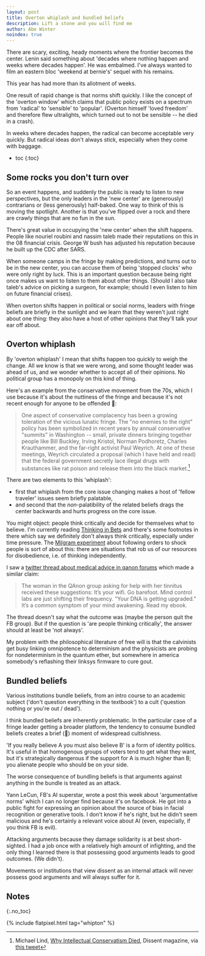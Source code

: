 ```yaml
---
layout: post
title: Overton whiplash and bundled beliefs
description: Lift a stone and you will find me
author: Abe Winter
noindex: true
---
```


There are scary, exciting, heady moments where the frontier becomes the center.
Lenin said something about 'decades where nothing happen and weeks where decades happen'.
He was embalmed.
I've always wanted to film an eastern bloc 'weekend at bernie's' sequel with his remains.

This year has had more than its allotment of weeks.

One result of rapid change is that norms shift quickly.
I like the concept of the 'overton window' which claims that public policy exists on a spectrum from 'radical' to 'sensible' to 'popular'.
(Overton himself 'loved freedom' and therefore flew ultralights, which turned out to not be sensible -- he died in a crash).

In weeks where decades happen, the radical can become acceptable very quickly.
But radical ideas don't always stick, especially when they come with baggage.

* toc
{:toc}

## Some rocks you don't turn over

So an event happens, and suddenly the public is ready to listen to new perspectives,
but the only leaders in the 'new center' are (generously) contrarians or (less generously) half-baked.
One way to think of this is moving the spotlight.
Another is that you've flipped over a rock and there are crawly things that are no fun in the sun.

There's great value in occupying the 'new center' when the shift happens.
People like nouriel roubini and nassim taleb made their reputations on this in the 08 financial crisis.
George W bush has adjusted his reputation because he built up the CDC after SARS.

When someone camps in the fringe by making predictions, and turns out to be in the new center, you can accuse them of being 'stopped clocks' who were only right by luck.
This is an important question because being right once makes us want to listen to them about other things.
(Should I also take taleb's advice on picking a surgeon, for example; should I even listen to him on future financial crises).

When overton shifts happen in political or social norms,
leaders with fringe beliefs are briefly in the sunlight and we learn that they weren't just right about one thing:
they also have a host of other opinions that they'll talk your ear off about.

## Overton whiplash

By 'overton whiplash' I mean that shifts happen too quickly to weigh the change.
All we know is that we were wrong, and some thought leader was ahead of us, and we wonder whether to accept all of their opinions.
No political group has a monopoly on this kind of thing.

Here's an example from the conservative movement from the 70s, which I use because it's about the nuttiness of the fringe and because it's not recent enough for anyone to be offended 🤞:

> One aspect of conservative complacency has been a growing toleration of the vicious lunatic fringe.
> The "no enemies to the right" policy has been symbolized in recent years by annual conservative "summits" in Washington --
> small, private dinners bringing together people like Bill Buckley, Irving Kristol, Norman Podhoretz, Charles Krauthammer, and the far-right activist Paul Weyrich.
> At one of these meetings, Weyrich circulated a proposal (which I have held and read) that the federal government secretly lace illegal drugs with substances like rat poison and release them into the black market.[^lind]

[^lind]: Michael Lind, [Why Intellectual Conservatism Died](http://www.dissentmagazine.org/pdfs/lind.pdf), Dissent magazine, via [this tweet](https://twitter.com/HeerJeet/status/1275867895059214338)

There are two elements to this 'whiplash':
* first that whiplash from the core issue changing makes a host of 'fellow traveler' issues seem briefly palatable,
* and second that the *non*-palatibility of the related beliefs drags the center backwards and hurts progress on the core issue.

You might object: people think critically and decide for themselves what to believe.
I'm currently reading [Thinking in Bets](https://www.annieduke.com/books/) and there's some footnotes in there which say we definitely don't always think critically, especially under time pressure.
The [Milgram experiment](https://en.wikipedia.org/wiki/Milgram_experiment) about following orders to shock people is sort of about this:
there are situations that rob us of our resources for disobedience, i.e. of thinking independently.

I saw a [twitter thread about medical advice in qanon forums](https://twitter.com/oneunderscore__/status/1276242069695143937) which made a similar claim:

> The woman in the QAnon group asking for help with her tinnitus received these suggestions:
> It’s your wifi. Go barefoot.
> Mind control labs are just shifting their frequency.
> "Your DNA is getting upgraded."
> It’s a common symptom of your mind awakening. Read my ebook.

The thread doesn't say what the outcome was (maybe the person quit the FB group).
But if the question is 'are people thinking critically', the answer should at least be 'not always'.

My problem with the philosophical literature of free will is that
the calvinists get busy linking omnipotence to determinism
and the physicists are probing for nondeterminism in the quantum ether,
but somewhere in america somebody's reflashing their linksys firmware to cure gout.

## Bundled beliefs

Various institutions bundle beliefs, from an intro course to an academic subject ('don't question everything in the textbook') to a cult ('question nothing or you're out / dead').

I think bundled beliefs are inherently problematic.
In the particular case of a fringe leader getting a broader platform, the tendency to consume bundled beliefs creates a brief (🤞) moment of widespread cultishness.

'If you really believe A you must also believe B' is a form of identity politics.
It's useful in that homogenous groups of voters tend to get what they want,
but it's strategically dangerous if the support for A is much higher than B;
you alienate people who should be on your side.

The worse consequence of bundling beliefs is that arguments against anything in the bundle is treated as an attack.

Yann LeCun, FB's AI superstar, wrote a post this week about 'argumentative norms' which I can no longer find because it's on facebook.
He got into a public fight for expressing an opinion about the source of bias in facial recognition or generative tools.
I don't know if he's right, but he didn't seem malicious and he's certainly a relevant voice about AI
(even, especially, if you think FB is evil).

Attacking arguments because they damage solidarity is at best short-sighted.
I had a job once with a relatively high amount of infighting,
and the only thing I learned there is that possessing good arguments leads to good outcomes.
(We didn't).

Movements or institutions that view dissent as an internal attack will never possess good arguments and will always suffer for it.

## Notes
{:.no_toc}

{% include flatpixel.html tag="whipton" %}
